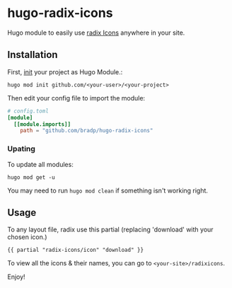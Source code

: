 # hugo-radix-icons
Hugo module to easily use [radix Icons](https://radixicons.org/) anywhere in your site.

## Installation

First, [init](https://gohugo.io/hugo-modules/use-modules/#initialize-a-new-module) your project as Hugo Module.:

```
hugo mod init github.com/<your-user>/<your-project>
```

Then edit your config file to import the module:

```toml
# config.toml
[module]
  [[module.imports]]
    path = "github.com/bradp/hugo-radix-icons"
```

### Upating

To update all modules:
```
hugo mod get -u
```

You may need to run `hugo mod clean` if something isn't working right.


## Usage

To any layout file, radix use this partial (replacing 'download' with your chosen icon.)

```
{{ partial "radix-icons/icon" "download" }}
```

To view all the icons & their names, you can go to `<your-site>/radixicons`.

Enjoy!
